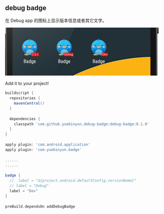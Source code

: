 ## debug badge

在 Debug app 的图标上显示版本信息或者其它文字。

![screenshot](attr/badge.png)


Add it to your project!

```gradle
buildscript {
  repositories {
    mavenCentral()
  }

  dependencies {
    classpath 'com.github.yuebinyun.debug-badge:debug-badge:0.1.0'
  }
}

apply plugin: 'com.android.application'
apply plugin: 'com.yuebinyun.badge'

......
......

badge {
  //  label = "${project.android.defaultConfig.versionName}"
  // label = "Debug"
  label = "Dev"
}

preBuild.dependsOn addDebugBadge
```